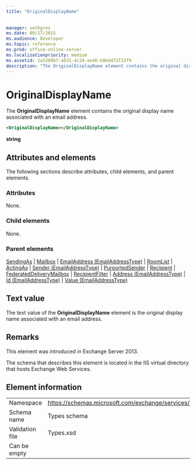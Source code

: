 ```yaml
---
title: "OriginalDisplayName"
 
 
manager: sethgros
ms.date: 09/17/2015
ms.audience: Developer
ms.topic: reference
ms.prod: office-online-server
ms.localizationpriority: medium
ms.assetid: 1a5289b7-a631-4c24-ae46-b86dd72f15f9
description: "The OriginalDisplayName element contains the original display name associated with an email address."
---
```


# OriginalDisplayName

The **OriginalDisplayName** element contains the original display name associated with an email address. 
  
```XML
<OriginalDisplayName></OriginalDisplayName>
```

 **string**
## Attributes and elements

The following sections describe attributes, child elements, and parent elements.
  
### Attributes

None.
  
### Child elements

None.
  
### Parent elements

[SendingAs](sendingas.md) | [Mailbox](mailbox.md) | [EmailAddress (EmailAddressType)](emailaddress-emailaddresstype.md) | [RoomList](roomlist.md) | [ActingAs](actingas.md) | [Sender (EmailAddressType)](sender-emailaddresstype.md) | [PurportedSender](purportedsender.md) | [Recipient](recipient.md) | [FederatedDeliveryMailbox](federateddeliverymailbox.md) | [RecipientFilter](recipientfilter.md) | [Address (EmailAddressType)](address-emailaddresstype.md) | [Id (EmailAddressType)](id-emailaddresstype.md) | [Value (EmailAddressType)](value-emailaddresstype.md)
  
## Text value

The text value of the **OriginalDisplayName** element is the original display name associated with an email address. 
  
## Remarks

This element was introduced in Exchange Server 2013.
  
The schema that describes this element is located in the IIS virtual directory that hosts Exchange Web Services.
  
## Element information

|||
|:-----|:-----|
|Namespace  <br/> |https://schemas.microsoft.com/exchange/services/2006/types  <br/> |
|Schema name  <br/> |Types schema  <br/> |
|Validation file  <br/> |Types.xsd  <br/> |
|Can be empty  <br/> ||
   

